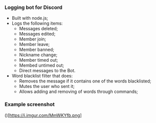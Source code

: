 ### Logging bot for Discord

- Built with node.js;
- Logs the following items:
	+ Messages deleted;
	+ Messages edited;
	+ Member join;
	+ Member leave;
	+ Member banned;
	+ Nickname change;
	+ Member timed out;
	+ Membed untimed out;
	+ Direct messages to the Bot.
- Word blacklist filter that does:
	+ Removes the message if it contains one of the words blacklisted;
	+ Mutes the user who sent it;
	+ Allows adding and removing of words through commands;

### Example screenshot

()[https://i.imgur.com/MmWKYfb.png]
